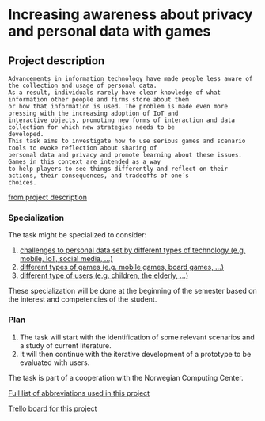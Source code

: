 # Increasing awareness about privacy and personal data with games

## Project description
```
Advancements in information technology have made people less aware of the collection and usage of personal data.
As a result, individuals rarely have clear knowledge of what information other people and firms store about them
or how that information is used. The problem is made even more pressing with the increasing adoption of IoT and
interactive objects, promoting new forms of interaction and data collection for which new strategies needs to be
developed.
This task aims to investigate how to use serious games and scenario tools to evoke reflection about sharing of
personal data and privacy and promote learning about these issues. Games in this context are intended as a way
to help players to see things differently and reflect on their actions, their consequences, and tradeoffs of one´s
choices.
```
[from project description][project-description]


### Specialization
The task might be specialized to consider:

1. [challenges to personal data set by different types of technology (e.g. mobile, IoT, social media, …) ][technology]
2. [different types of games (e.g. mobile games, board games, …)][games]
3. [different type of users (e.g. children, the elderly, …)][users]

These specialization will be done at the beginning of the semester based on the interest and competencies of the
student.

### Plan
1. The task will start with the identification of some relevant scenarios and a study of current literature.
2. It will then continue with the iterative development of a prototype to be evaluated with users.

The task is part of a cooperation with the Norwegian Computing Center.

[Full list of abbreviations used in this project][abbreviations]

[Trello board for this project][trello-board]


[abbreviations]: /masters/blog?id=abbreviation.md
[trello-board]: https://trello.com/b/kZroFdBV/masters
[project-description]: https://www.idi.ntnu.no/education/oppgaveforslag.php?oid=2255
[technology]: /masters/blog?id=specialization/technology.md
[games]: /masters/blog?id=specialization/games.md
[users]: /masters/blog?id=specialization/users.md
